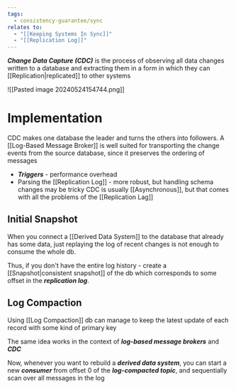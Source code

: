 ```yaml
---
tags:
  - consistency-guarantee/sync
relates to:
  - "[[Keeping Systems In Sync]]"
  - "[[Replication Log]]"
---
```

***Change Data Capture (CDC)*** is the process of observing all data changes written to a database and extracting them in a form in which they can [[Replication|replicated]] to other systems

![[Pasted image 20240524154744.png]]

# Implementation
CDC makes one database the leader and turns the others into followers. A [[Log-Based Message Broker]] is well suited for transporting the change events from the source database, since it preserves the ordering of messages
- ***Triggers*** - performance overhead
- Parsing the [[Replication Log]] - more robust, but handling schema changes may be tricky
CDC is usually [[Asynchronous]], but that comes with all the problems of the [[Replication Lag]]

## Initial Snapshot
When you connect a [[Derived Data System]] to the database that already has some data, just replaying the log of recent changes is not enough to consume the whole db.

Thus, if you don't have the entire log history - create a [[Snapshot|consistent snapshot]] of the db which corresponds to some offset in the ***replication log***.

## Log Compaction
Using [[Log Compaction]] db can manage to keep the latest update of each record with some kind of primary key

The same idea works in the context of ***log-based message brokers*** and ***CDC***

Now, whenever you want to rebuild a ***derived data system***, you can start a new ***consumer*** from offset 0 of the ***log-compacted topic***, and sequentially scan over all messages in the log

